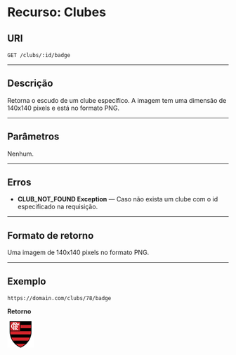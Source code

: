 
# Recurso: Clubes

## URI
    GET /clubs/:id/badge
***

## Descrição
Retorna o escudo de um clube específico. A imagem tem uma dimensão de 140x140 pixels e está no formato PNG.
***

## Parâmetros
Nenhum.
***

## Erros
- **CLUB_NOT_FOUND Exception** — Caso não exista um clube com o id especificado na requisição.
***

## Formato de retorno
Uma imagem de 140x140 pixels no formato PNG.
***

## Exemplo

    https://domain.com/clubs/78/badge

**Retorno**

![N|Solid](https://github.com/jeanthome/campeonato-brasileiro/blob/master/apicore/src/main/resources/images/clubs/flamengo/flamengo.png)
